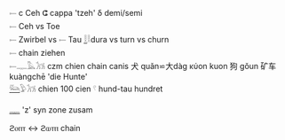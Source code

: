 𓍿 c Ceh ⵛ cappa 'tzeh' δ demi/semi  
𓍿 Ceh vs Toe  
𓍿 Zwirbel vs 𓍿 Tau [𓎛](𓎛)𓎛dura vs turn vs churn  
𓍿 chain ziehen  
𓍿𓊃𓅓𓃡 czm chien chain canis 犬 quǎn⋍大dàg κύon kuon 狗 gǒun 矿车 kuàngchē 'die Hunte'  
[𓃛](𓃛)𓅱𓃡 chien 100 cien 𓍢 hund-tau hundret  

[𓊃](𓊃) 'z' syn zone zusam  

ϩⲟⲡⲧ ↔ ϩⲱⲧⲡ 	 chain  
